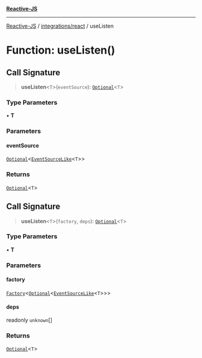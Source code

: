 [**Reactive-JS**](../../../README.md)

***

[Reactive-JS](../../../README.md) / [integrations/react](../README.md) / useListen

# Function: useListen()

## Call Signature

> **useListen**\<`T`\>(`eventSource`): [`Optional`](../../../functions/type-aliases/Optional.md)\<`T`\>

### Type Parameters

• **T**

### Parameters

#### eventSource

[`Optional`](../../../functions/type-aliases/Optional.md)\<[`EventSourceLike`](../../../events/interfaces/EventSourceLike.md)\<`T`\>\>

### Returns

[`Optional`](../../../functions/type-aliases/Optional.md)\<`T`\>

## Call Signature

> **useListen**\<`T`\>(`factory`, `deps`): [`Optional`](../../../functions/type-aliases/Optional.md)\<`T`\>

### Type Parameters

• **T**

### Parameters

#### factory

[`Factory`](../../../functions/type-aliases/Factory.md)\<[`Optional`](../../../functions/type-aliases/Optional.md)\<[`EventSourceLike`](../../../events/interfaces/EventSourceLike.md)\<`T`\>\>\>

#### deps

readonly `unknown`[]

### Returns

[`Optional`](../../../functions/type-aliases/Optional.md)\<`T`\>
